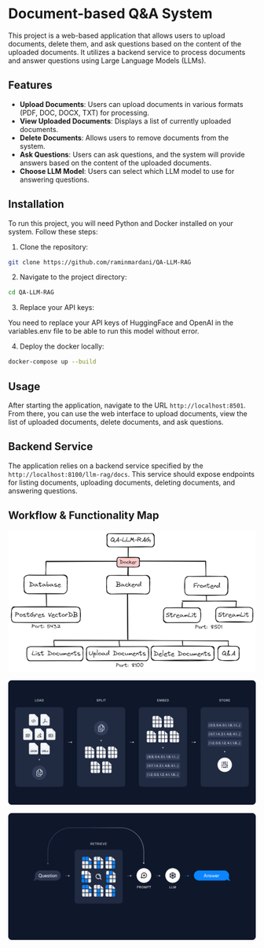 # Document-based Q&A System

This project is a web-based application that allows users to upload documents, delete them, and ask questions based on the content of the uploaded documents. It utilizes a backend service to process documents and answer questions using Large Language Models (LLMs).

## Features

- **Upload Documents**: Users can upload documents in various formats (PDF, DOC, DOCX, TXT) for processing.
- **View Uploaded Documents**: Displays a list of currently uploaded documents.
- **Delete Documents**: Allows users to remove documents from the system.
- **Ask Questions**: Users can ask questions, and the system will provide answers based on the content of the uploaded documents.
- **Choose LLM Model**: Users can select which LLM model to use for answering questions.

## Installation

To run this project, you will need Python and Docker installed on your system. Follow these steps:

1. Clone the repository:

```bash
git clone https://github.com/raminmardani/QA-LLM-RAG
```

2. Navigate to the project directory:

```bash
cd QA-LLM-RAG
```

3. Replace your API keys:

You need to replace your API keys of HuggingFace and OpenAI in the variables.env file to be able to run this model without error.

4. Deploy the docker locally:

```bash
docker-compose up --build
```

## Usage

After starting the application, navigate to the URL `http://localhost:8501`. From there, you can use the web interface to upload documents, view the list of uploaded documents, delete documents, and ask questions.

## Backend Service

The application relies on a backend service specified by the `http://localhost:8100/llm-rag/docs`. This service should expose endpoints for listing documents, uploading documents, deleting documents, and answering questions.

## Workflow & Functionality Map

![Alt text](ui/func_map.png)

![Alt text](ui/image.png)

![Alt text](ui/image-1.png)
